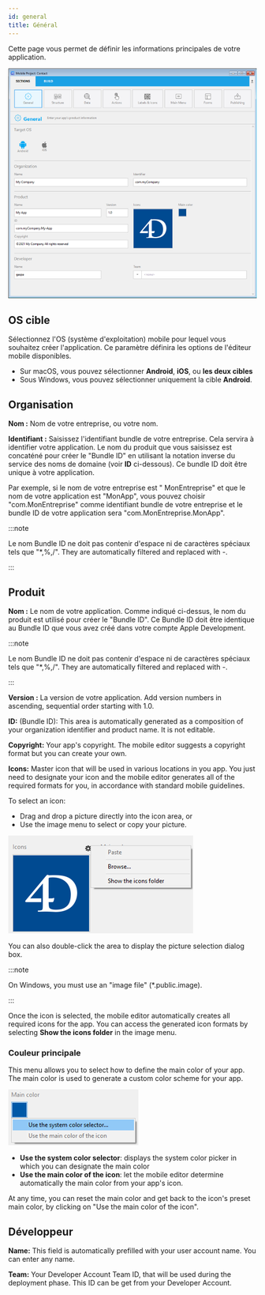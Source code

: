 ```yaml
---
id: general
title: Général
---
```


Cette page vous permet de définir les informations principales de votre application.

![General section](img/main-page.png)

## OS cible

Sélectionnez l'OS (système d'exploitation) mobile pour lequel vous souhaitez créer l'application. Ce paramètre définira les options de l'éditeur mobile disponibles.

- Sur macOS, vous pouvez sélectionner **Android**, **iOS**, ou **les deux cibles**
- Sous Windows, vous pouvez sélectionner uniquement la cible **Android**.

## Organisation

**Nom :** Nom de votre entreprise, ou votre nom.

**Identifiant :** Saisissez l'identifiant bundle de votre entreprise. Cela servira à identifier votre application. Le nom du produit que vous saisissez est concaténé pour créer le "Bundle ID" en utilisant la notation inverse du service des noms de domaine (voir **ID** ci-dessous). Ce bundle ID doit être unique à votre application.

Par exemple, si le nom de votre entreprise est " MonEntreprise" et que le nom de votre application est "MonApp", vous pouvez choisir "com.MonEntreprise" comme identifiant bundle de votre entreprise et le bundle ID de votre application sera "com.MonEntreprise.MonApp".

:::note

Le nom Bundle ID ne doit pas contenir d'espace ni de caractères spéciaux tels que "*,%,/". They are automatically filtered and replaced with -.

:::


## Produit


**Nom :** Le nom de votre application. Comme indiqué ci-dessus, le nom du produit est utilisé pour créer le "Bundle ID". Ce Bundle ID doit être identique au Bundle ID que vous avez créé dans votre compte Apple Development.

:::note

Le nom Bundle ID ne doit pas contenir d'espace ni de caractères spéciaux tels que "*,%,/". They are automatically filtered and replaced with -.

:::

**Version :** La version de votre application. Add version numbers in ascending, sequential order starting with 1.0.

**ID:** (Bundle ID): This area is automatically generated as a composition of your organization identifier and product name. It is not editable.

**Copyright:** Your app's copyright. The mobile editor suggests a copyright format but you can create your own.

**Icons:** Master icon that will be used in various locations in you app. You just need to designate your icon and the mobile editor generates all of the required formats for you, in accordance with standard mobile guidelines.

To select an icon:

- Drag and drop a picture directly into the icon area, or
- Use the image menu to select or copy your picture.

![icon](img/iconselect.png)

You can also double-click the area to display the picture selection dialog box.

:::note

On Windows, you must use an "image file" (*.public.image).

:::

Once the icon is selected, the mobile editor automatically creates all required icons for the app. You can access the generated icon formats by selecting **Show the icons folder** in the image menu.

### Couleur principale

This menu allows you to select how to define the main color of your app. The main color is used to generate a custom color scheme for your app.

![icon](img/main-color.png)

- **Use the system color selector**: displays the system color picker in which you can designate the main color
- **Use the main color of the icon**: let the mobile editor determine automatically the main color from your app's icon.

At any time, you can reset the main color and get back to the icon's preset main color, by clicking on "Use the main color of the icon".

## Développeur

**Name:** This field is automatically prefilled with your user account name. You can enter any name.

**Team:** Your Developer Account Team ID, that will be used during the deployment phase. This ID can be get from your Developer Account.

